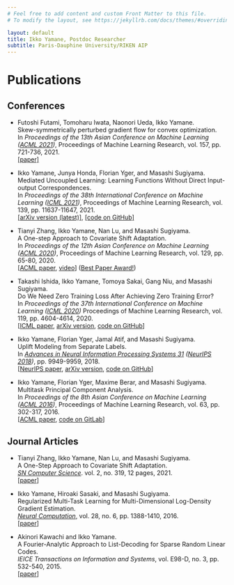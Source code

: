 ```yaml
---
# Feel free to add content and custom Front Matter to this file.
# To modify the layout, see https://jekyllrb.com/docs/themes/#overriding-theme-defaults

layout: default
title: Ikko Yamane, Postdoc Researcher
subtitle: Paris-Dauphine University/RIKEN AIP
---
```

<div markdown="1" class="content">

# Publications

## Conferences
- Futoshi Futami, Tomoharu Iwata, Naonori Ueda, Ikko Yamane.<br />
Skew-symmetrically perturbed gradient flow for convex optimization.<br />
In _Proceedings of the 13th Asian Conference on Machine Learning ([ACML 2021](http://www.acml-conf.org/2021))_,
Proceedings of Machine Learning Research, vol. 157, pp. 721-736, 2021.<br />
[[paper]](https://proceedings.mlr.press/v157/futami21a)

- Ikko Yamane, Junya Honda, Florian Yger, and Masashi Sugiyama.<br />
Mediated Uncoupled Learning: Learning Functions Without Direct Input-output Correspondences.<br />
In _Proceedings of the 38th International Conference on Machine Learning ([ICML 2021](https://icml.cc/Conferences/2021))_,
Proceedings of Machine Learning Research, vol. 139, pp. 11637-11647, 2021.<br />
[[arXiv version (latest)]](https://arxiv.org/abs/2107.08135),
[[code on GitHub]](https://github.com/i-yamane/mediated_uncoupled_learning)

- Tianyi Zhang, Ikko Yamane, Nan Lu, and Masashi Sugiyama.<br />
A One-step Approach to Covariate Shift Adaptation.<br />
In _Proceedings of the 12th Asian Conference on Machine Learning ([ACML 2020](http://www.acml-conf.org/2020/))_,
Proceedings of Machine Learning Research, vol. 129, pp. 65-80, 2020.<br />
[[ACML paper](http://proceedings.mlr.press/v129/zhang20a.html), [video](http://www.acml-conf.org/2020/video/paper/zhang20a)] ([Best Paper Award!](http://www.acml-conf.org/2020/program/awards))

- Takashi Ishida, Ikko Yamane, Tomoya Sakai, Gang Niu, and Masashi Sugiyama.<br />
Do We Need Zero Training Loss After Achieving Zero Training Error?<br />
In _Proceedings of the 37th International Conference on Machine Learning ([ICML 2020](https://icml.cc/Conferences/2020))_
Proceedings of Machine Learning Research, vol. 119, pp. 4604-4614, 2020.<br />
[[ICML paper](http://proceedings.mlr.press/v119/ishida20a/ishida20a.pdf),
[arXiv version](https://arxiv.org/abs/2002.08709),
[code on GitHub](https://github.com/takashiishida/flooding)]

- Ikko Yamane, Florian Yger, Jamal Atif, and Masashi Sugiyama.<br />
Uplift Modeling from Separate Labels.<br />
In _[Advances in Neural Information Processing Systems 31](https://papers.nips.cc/book/advances-in-neural-information-processing-systems-31-2018) ([NeurIPS 2018](https://nips.cc/Conferences/2018/))_,
pp. 9949-9959, 2018.<br />
[[NeurIPS paper](https://papers.nips.cc/paper/8198-uplift-modeling-from-separate-labels),
[arXiv version](https://arxiv.org/abs/1803.05112),
[code on GitHub](https://github.com/i-yamane/uplift)]

- Ikko Yamane, Florian Yger, Maxime Berar, and Masashi Sugiyama.<br />
Multitask Principal Component Analysis.<br />
In _Proceedings of the 8th Asian Conference on Machine Learning ([ACML 2016](http://www.acml-conf.org/2016/))_,
Proceedings of Machine Learning Research, vol. 63, pp. 302-317, 2016.<br />
[[ACML paper](http://proceedings.mlr.press/v63/yamane65.pdf),
[code on GitLab](https://gitlab.com/yamane.ikko/MTPCA)]


## Journal Articles
- Tianyi Zhang, Ikko Yamane, Nan Lu, and Masashi Sugiyama.<br />
A One-Step Approach to Covariate Shift Adaptation.<br />
[_SN Computer Science_](https://www.springer.com/journal/42979). vol. 2, no. 319, 12 pages, 2021.<br />
[[paper](https://link.springer.com/article/10.1007/s42979-021-00678-6#additional-information)]

- Ikko Yamane, Hiroaki Sasaki, and Masashi Sugiyama.<br />
Regularized Multi-Task Learning for Multi-Dimensional Log-Density Gradient Estimation.<br />
<a href="https://www.mitpressjournals.org/loi/neco"><i>Neural Computation</i></a>, vol. 28, no. 6, pp. 1388-1410, 2016.<br />
[[paper](https://direct.mit.edu/neco/article/28/7/1388/8167/Regularized-Multitask-Learning-for?searchresult=1)]

- Akinori Kawachi and Ikko Yamane.<br />
A Fourier-Analytic Approach to List-Decoding for Sparse Random Linear Codes.<br />
<i>IEICE Transactions on Information and Systems</i>, vol. E98-D, no. 3, pp. 532-540, 2015.<br />
[[paper](https://www.jstage.jst.go.jp/article/transinf/E98.D/3/E98.D_2014FCP0016/_article)]

</div>
